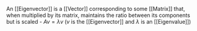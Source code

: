 An [[Eigenvector]] is a [[Vector]] corresponding to some [[Matrix]] that, when multiplied by its matrix, maintains the ratio between its components but is scaled
	- $Av = \lambda v$ ($v$ is the [[Eigenvector]] and $\lambda$ is an [[Eigenvalue]]) 